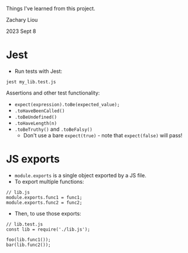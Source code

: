 Things I've learned from this project.

Zachary Liou

2023 Sept 8

# Jest

* Run tests with Jest:
```
jest my_lib.test.js
```

Assertions and other test functionality:
* `expect(expression).toBe(expected_value);`
* `.toHaveBeenCalled()`
* `.toBeUndefined()`
* `.toHaveLength(n)`
* `.toBeTruthy()` and `.toBeFalsy()`
  * Don't use a bare `expect(true)` - note that `expect(false)` will pass!

# JS exports

* `module.exports` is a single object exported by a JS file.
* To export multiple functions: 
```
// lib.js
module.exports.func1 = func1;
module.exports.func2 = func2;
```

* Then, to use those exports:
```
// lib.test.js
const lib = require('./lib.js');

foo(lib.func1());
bar(lib.func2());
```

